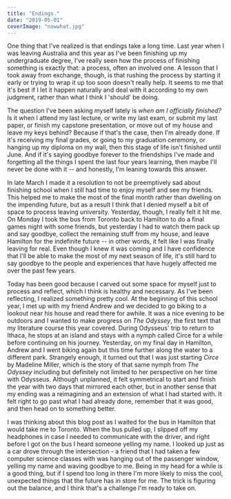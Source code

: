 ```yaml
---
title: "Endings."
date: "2019-05-01"
coverImage: "nowwhat.jpg"
---
```


One thing that I've realized is that endings take a long time. Last year when I was leaving Australia and this year as I've been finishing up my undergraduate degree, I've really seen how the process of finishing something is exactly that: a process, often an involved one. A lesson that I took away from exchange, though, is that rushing the process by starting it early or trying to wrap it up too soon doesn't really help. It seems to me that it's best if I let it happen naturally and deal with it according to my own judgment, rather than what I think I 'should' be doing.

The question I've been asking myself lately is _when am I officially finished?_ Is it when I attend my last lecture, or write my last exam, or submit my last paper, or finish my capstone presentation, or move out of my house and leave my keys behind? Because if that's the case, then I'm already done. If it's receiving my final grades, or going to my graduation ceremony, or hanging up my diploma on my wall, then this stage of life isn't finished until June. And if it's saying goodbye forever to the friendships I've made and forgetting all the things I spent the last four years learning, then maybe I'll never be done with it -- and honestly, I'm leaning towards this answer.

In late March I made it a resolution to not be preemptively sad about finishing school when I still had time to enjoy myself and see my friends. This helped me to make the most of the final month rather than dwelling on the impending future, but as a result I think that I denied myself a bit of space to process leaving university. Yesterday, though, I really felt it hit me. On Monday I took the bus from Toronto back to Hamilton to do a final games night with some friends, but yesterday I had to watch them pack up and say goodbye, collect the remaining stuff from my house, and leave Hamilton for the indefinite future -- in other words, it felt like I was finally leaving for real. Even though I knew it was coming and I have confidence that I'll be able to make the most of my next season of life, it's still hard to say goodbye to the people and experiences that have hugely affected me over the past few years.

Today has been good because I carved out some space for myself just to process and reflect, which I think is healthy and necessary. As I've been reflecting, I realized something pretty cool. At the beginning of this school year, I met up with my friend Andrew and we decided to go biking to a lookout near his house and read there for awhile. It was a nice evening to be outdoors and I wanted to make progress on _The Odyssey_, the first text that my literature course this year covered. During Odysseus' trip to return to Ithaca, he stops at an island and stays with a nymph called Circe for a while before continuing on his journey. Yesterday, on my final day in Hamilton, Andrew and I went biking again but this time further along the water to a different park. Strangely enough, it turned out that I was just starting _Circe_ by Madeline Miller, which is the story of that same nymph from _The Odyssey_ including but definitely not limited to her perspective on her time with Odysseus. Although unplanned, it felt symmetrical to start and finish the year with two days that mirrored each other, but in another sense that my ending was a reimagining and an extension of what I had started with. It felt right to go past what I had already done, remember that it was good, and then head on to something better.

I was thinking about this blog post as I waited for the bus in Hamilton that would take me to Toronto. When the bus pulled up, I slipped off my headphones in case I needed to communicate with the driver, and right before I got on the bus I heard someone yelling my name. I looked up just as a car drove through the intersection - a friend that I had taken a few computer science classes with was hanging out of the passenger window, yelling my name and waving goodbye to me. Being in my head for a while is a good thing, but if I spend too long in there I'm more likely to miss the cool, unexpected things that the future has in store for me. The trick is figuring out the balance, and I think that's a challenge I'm ready to take on.
